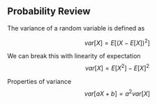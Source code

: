 
## Probability Review

The variance of a random variable is defined as 

$$
var[X] = E[(X - E[X])^2]
$$

We can break this with linearity of expectation
$$
var[X] = E[X^2] - E[X]^2
$$

Properties of variance
$$
var[aX + b] = a^2 var[X]
$$

